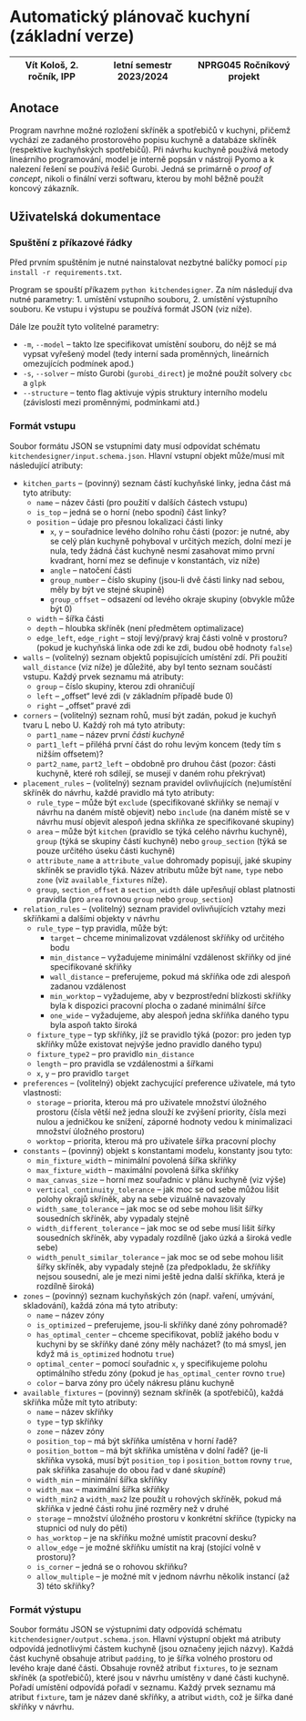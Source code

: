 # Automatický plánovač kuchyní (základní verze)

| Vít Kološ, 2. ročník, IPP | letní semestr 2023/2024 | NPRG045 Ročníkový projekt |
| - | - | - |

## Anotace

Program navrhne možné rozložení skříněk a spotřebičů v kuchyni, přičemž vychází ze zadaného prostorového popisu kuchyně a databáze skříněk (respektive kuchyňských spotřebičů). Při návrhu kuchyně používá metody lineárního programování, model je interně popsán v nástroji Pyomo a k nalezení řešení se používá řešič Gurobi. Jedná se primárně o *proof of concept*, nikoli o finální verzi softwaru, kterou by mohl běžně použít koncový zákazník.

## Uživatelská dokumentace

### Spuštění z příkazové řádky

Před prvním spuštěním je nutné nainstalovat nezbytné balíčky pomocí `pip install -r requirements.txt`.

Program se spouští příkazem `python kitchendesigner`. Za ním následují dva nutné parametry: 1. umístění vstupního souboru, 2. umístění výstupního souboru. Ke vstupu i výstupu se používá formát JSON (viz níže).

Dále lze použít tyto volitelné parametry:

- `-m`, `--model` – takto lze specifikovat umístění souboru, do nějž se má vypsat vyřešený model (tedy interní sada proměnných, lineárních omezujících podmínek apod.)
- `-s`, `--solver` – místo Gurobi (`gurobi_direct`) je možné použít solvery `cbc` a `glpk`
- `--structure` – tento flag aktivuje výpis struktury interního modelu (závislosti mezi proměnnými, podmínkami atd.)

### Formát vstupu

Soubor formátu JSON se vstupními daty musí odpovídat schématu `kitchendesigner/input.schema.json`. Hlavní vstupní objekt může/musí mít následující atributy:

- `kitchen_parts` – (povinný) seznam částí kuchyňské linky, jedna část má tyto atributy:
	- `name` – název části (pro použití v dalších částech vstupu)
	- `is_top` – jedná se o horní (nebo spodní) část linky?
	- `position` – údaje pro přesnou lokalizaci části linky
		- `x`, `y` – souřadnice levého dolního rohu části (pozor: je nutné, aby se celý plán kuchyně pohyboval v určitých mezích, dolní mezí je nula, tedy žádná část kuchyně nesmí zasahovat mimo první kvadrant, horní mez se definuje v konstantách, viz níže)
		- `angle` – natočení části
		- `group_number` – číslo skupiny (jsou-li dvě části linky nad sebou, měly by být ve stejné skupině)
		- `group_offset` – odsazení od levého okraje skupiny (obvykle může být 0)
	- `width` – šířka části
	- `depth` – hloubka skříněk (není předmětem optimalizace)
	- `edge_left`, `edge_right` – stojí levý/pravý kraj části volně v prostoru? (pokud je kuchyňská linka ode zdi ke zdi, budou obě hodnoty `false`)
- `walls` – (volitelný) seznam objektů popisujících umístění zdí. Při použití `wall_distance` (viz níže) je důležité, aby byl tento seznam součástí vstupu. Každý prvek seznamu má atributy:
	- `group` – číslo skupiny, kterou zdi ohraničují
	- `left` – „offset“ levé zdi (v základním případě bude 0)
	- `right` – „offset“ pravé zdi
- `corners` – (volitelný) seznam rohů, musí být zadán, pokud je kuchyň tvaru L nebo U. Každý roh má tyto atributy:
	- `part1_name` – název první *části kuchyně*
	- `part1_left` – přiléhá první část do rohu levým koncem (tedy tím s nižším offsetem)?
	- `part2_name`, `part2_left` – obdobně pro druhou část (pozor: části kuchyně, které roh sdílejí, se musejí v daném rohu překrývat)
- `placement_rules` – (volitelný) seznam pravidel ovlivňujících (ne)umístění skříněk do návrhu, každé pravidlo má tyto atributy:
	- `rule_type` – může být `exclude` (specifikované skříňky se nemají v návrhu na daném místě objevit) nebo `include` (na daném místě se v návrhu musí objevit alespoň jedna skříňka ze specifikované skupiny)
	- `area` – může být `kitchen` (pravidlo se týká celého návrhu kuchyně), `group` (týká se skupiny částí kuchyně) nebo `group_section` (týká se pouze určitého úseku části kuchyně)
	- `attribute_name` a `attribute_value` dohromady popisují, jaké skupiny skříněk se pravidlo týká. Název atributu může být `name`, `type` nebo `zone` (viz `available_fixtures` níže).
	- `group`, `section_offset` a `section_width` dále upřesňují oblast platnosti pravidla (pro `area` rovnou `group` nebo `group_section`)
- `relation_rules` – (volitelný) seznam pravidel ovlivňujících vztahy mezi skříňkami a dalšími objekty v návrhu
	- `rule_type` – typ pravidla, může být:
		- `target` – chceme minimalizovat vzdálenost skříňky od určitého bodu
		- `min_distance` – vyžadujeme minimální vzdálenost skříňky od jiné specifikované skříňky
		- `wall_distance` – preferujeme, pokud má skříňka ode zdi alespoň zadanou vzdálenost
		- `min_worktop` – vyžadujeme, aby v bezprostřední blízkosti skříňky byla k dispozici pracovní plocha o zadané minimální šířce
		- `one_wide` – vyžadujeme, aby alespoň jedna skříňka daného typu byla aspoň takto široká
	- `fixture_type` – typ skříňky, jíž se pravidlo týká (pozor: pro jeden typ skříňky může existovat nejvýše jedno pravidlo daného typu)
	- `fixture_type2` – pro pravidlo `min_distance`
	- `length` – pro pravidla se vzdálenostmi a šířkami
	- `x`, `y` – pro pravidlo `target`
- `preferences` – (volitelný) objekt zachycující preference uživatele, má tyto vlastnosti:
	- `storage` – priorita, kterou má pro uživatele množství úložného prostoru (čísla větší než jedna slouží ke zvýšení priority, čísla mezi nulou a jedničkou ke snížení, záporné hodnoty vedou k minimalizaci množství úložného prostoru)
	- `worktop` – priorita, kterou má pro uživatele šířka pracovní plochy
- `constants` – (povinný) objekt s konstantami modelu, konstanty jsou tyto:
	- `min_fixture_width` – minimální povolená šířka skříňky
	- `max_fixture_width` – maximální povolená šířka skříňky
	- `max_canvas_size` – horní mez souřadnic v plánu kuchyně (viz výše)
	- `vertical_continuity_tolerance` – jak moc se od sebe můžou lišit polohy okrajů skříněk, aby na sebe vizuálně navazovaly
	- `width_same_tolerance` – jak moc se od sebe mohou lišit šířky sousedních skříněk, aby vypadaly stejně
	- `width_different_tolerance` – jak moc se od sebe musí lišit šířky sousedních skříněk, aby vypadaly rozdílně (jako úzká a široká vedle sebe)
	- `width_penult_similar_tolerance` – jak moc se od sebe mohou lišit šířky skříněk, aby vypadaly stejně (za předpokladu, že skříňky nejsou sousední, ale je mezi nimi ještě jedna další skříňka, která je rozdílně široká)
- `zones` – (povinný) seznam kuchyňských zón (např. vaření, umývání, skladování), každá zóna má tyto atributy:
	- `name` – název zóny
	- `is_optimized` – preferujeme, jsou-li skříňky dané zóny pohromadě?
	- `has_optimal_center` – chceme specifikovat, poblíž jakého bodu v kuchyni by se skříňky dané zóny měly nacházet? (to má smysl, jen když má `is_optimized` hodnotu `true`)
	- `optimal_center` – pomocí souřadnic `x`, `y` specifikujeme polohu optimálního středu zóny (pokud je `has_optimal_center` rovno `true`)
	- `color` – barva zóny pro účely nákresu plánu kuchyně
- `available_fixtures` – (povinný) seznam skříněk (a spotřebičů), každá skříňka může mít tyto atributy:
	- `name` – název skříňky
	- `type` – typ skříňky
	- `zone` – název zóny
	- `position_top` – má být skříňka umístěna v horní řadě?
	- `position_bottom` – má být skříňka umístěna v dolní řadě? (je-li skříňka vysoká, musí být `position_top` i `position_bottom` rovny `true`, pak skříňka zasahuje do obou řad v dané *skupině*)
	- `width_min` – minimální šířka skříňky
	- `width_max` – maximální šířka skříňky
	- `width_min2` a `width_max2` lze použít u rohových skříněk, pokud má skříňka v jedné části rohu jiné rozměry než v druhé
	- `storage` – množství úložného prostoru v konkrétní skříňce (typicky na stupnici od nuly do pěti)
	- `has_worktop` – je na skříňku možné umístit pracovní desku?
	- `allow_edge` – je možné skříňku umístit na kraj (stojící volně v prostoru)?
	- `is_corner` – jedná se o rohovou skříňku?
	- `allow_multiple` – je možné mít v jednom návrhu několik instancí (až 3) této skříňky?

### Formát výstupu

Soubor formátu JSON se výstupními daty odpovídá schématu `kitchendesigner/output.schema.json`. Hlavní výstupní objekt má atributy odpovídá jednotlivými částem kuchyně (jsou označeny jejich názvy). Každá část kuchyně obsahuje atribut `padding`, to je šířka volného prostoru od levého kraje dané části. Obsahuje rovněž atribut `fixtures`, to je seznam skříněk (a spotřebičů), které jsou v návrhu umístěny v dané části kuchyně. Pořadí umístění odpovídá pořadí v seznamu. Každý prvek seznamu má atribut `fixture`, tam je název dané skříňky, a atribut `width`, což je šířka dané skříňky v návrhu.

